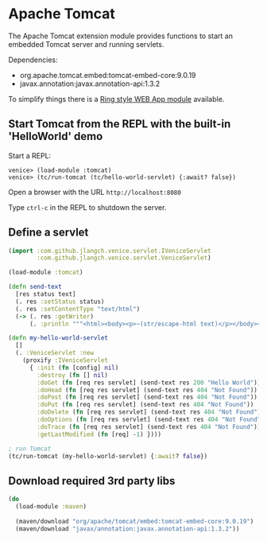 # Apache Tomcat

The Apache Tomcat extension module provides functions to start an embedded 
Tomcat server and running servlets.

Dependencies:

 - org.apache.tomcat.embed:tomcat-embed-core:9.0.19
 - javax.annotation:javax.annotation-api:1.3.2

To simplify things there is a 
[Ring style WEB App module](ext-ring.md) available.
 
 
## Start Tomcat from the REPL with the built-in 'HelloWorld' demo 

Start a REPL:

```text
venice> (load-module :tomcat)
venice> (tc/run-tomcat (tc/hello-world-servlet) {:await? false})
```

Open a browser with the URL `http://localhost:8080`

Type `ctrl-c` in the REPL to shutdown the server.


## Define a servlet

```clojure
(import :com.github.jlangch.venice.servlet.IVeniceServlet
        :com.github.jlangch.venice.servlet.VeniceServlet)

(load-module :tomcat)

(defn send-text
  [res status text]
  (. res :setStatus status)
  (. res :setContentType "text/html")
  (-> (. res :getWriter)
      (. :println """<html><body><p>~(str/escape-html text)</p></body></html>""")))

(defn my-hello-world-servlet
  []
  (. :VeniceServlet :new
    (proxify :IVeniceServlet
      { :init (fn [config] nil)
        :destroy (fn [] nil)
        :doGet (fn [req res servlet] (send-text res 200 "Hello World"))
        :doHead (fn [req res servlet] (send-text res 404 "Not Found"))
        :doPost (fn [req res servlet] (send-text res 404 "Not Found"))
        :doPut (fn [req res servlet] (send-text res 404 "Not Found"))
        :doDelete (fn [req res servlet] (send-text res 404 "Not Found"))
        :doOptions (fn [req res servlet] (send-text res 404 "Not Found"))
        :doTrace (fn [req res servlet] (send-text res 404 "Not Found"))
        :getLastModified (fn [req] -1) })))

; run Tomcat
(tc/run-tomcat (my-hello-world-servlet) {:await? false})
```


## Download required 3rd party libs

```clojure
(do
  (load-module :maven)
  
  (maven/download "org/apache/tomcat/embed:tomcat-embed-core:9.0.19")
  (maven/download "javax/annotation:javax.annotation-api:1.3.2"))
```
